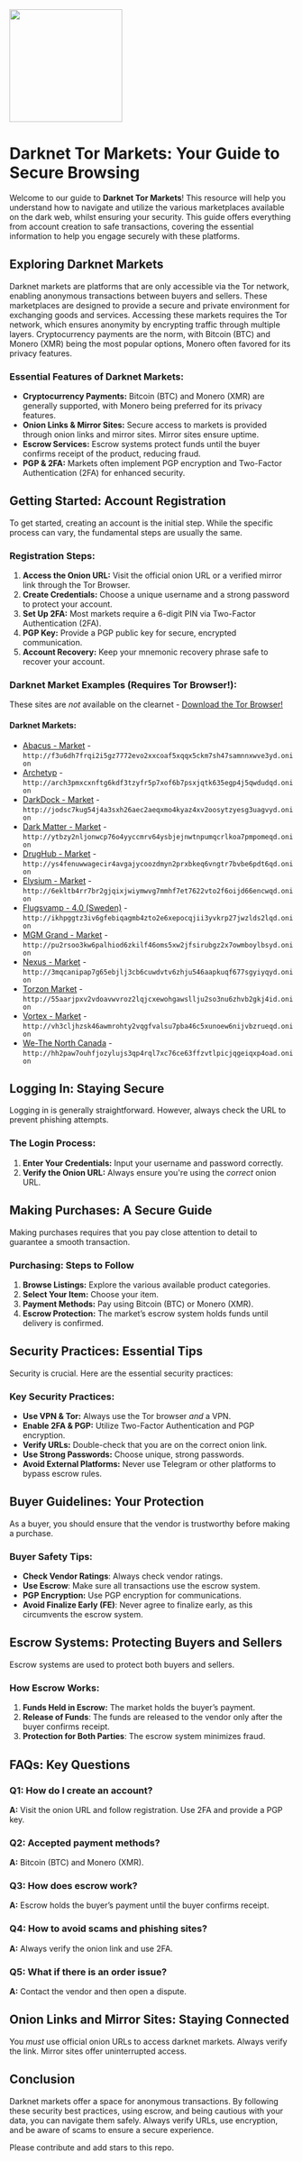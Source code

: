 <img src="/packages/record.webp" width="200">

# Darknet Tor Markets: Your Guide to Secure Browsing

Welcome to our guide to **Darknet Tor Markets**! This resource will help you understand how to navigate and utilize the various marketplaces available on the dark web, whilst ensuring your security. This guide offers everything from account creation to safe transactions, covering the essential information to help you engage securely with these platforms.

## Exploring Darknet Markets

Darknet markets are platforms that are only accessible via the Tor network, enabling anonymous transactions between buyers and sellers. These marketplaces are designed to provide a secure and private environment for exchanging goods and services. Accessing these markets requires the Tor network, which ensures anonymity by encrypting traffic through multiple layers. Cryptocurrency payments are the norm, with Bitcoin (BTC) and Monero (XMR) being the most popular options, Monero often favored for its privacy features.

### Essential Features of Darknet Markets:
-   **Cryptocurrency Payments:** Bitcoin (BTC) and Monero (XMR) are generally supported, with Monero being preferred for its privacy features.
-   **Onion Links & Mirror Sites:** Secure access to markets is provided through onion links and mirror sites. Mirror sites ensure uptime.
-   **Escrow Services:** Escrow systems protect funds until the buyer confirms receipt of the product, reducing fraud.
-   **PGP & 2FA:** Markets often implement PGP encryption and Two-Factor Authentication (2FA) for enhanced security.

## Getting Started: Account Registration

To get started, creating an account is the initial step. While the specific process can vary, the fundamental steps are usually the same.

### Registration Steps:
1.  **Access the Onion URL:** Visit the official onion URL or a verified mirror link through the Tor Browser.
2.  **Create Credentials:** Choose a unique username and a strong password to protect your account.
3.  **Set Up 2FA:** Most markets require a 6-digit PIN via Two-Factor Authentication (2FA).
4.  **PGP Key:** Provide a PGP public key for secure, encrypted communication.
5.  **Account Recovery:** Keep your mnemonic recovery phrase safe to recover your account.

### Darknet Market Examples (Requires Tor Browser!):
These sites are *not* available on the clearnet - [Download the Tor Browser!](https://www.torproject.org/download/)

#### Darknet Markets:

*   [Abacus - Market](http://f3u6dh7frqi2i5gz7772evo2xxcoaf5xqqx5ckm7sh47samnnxwve3yd.onion) - `http://f3u6dh7frqi2i5gz7772evo2xxcoaf5xqqx5ckm7sh47samnnxwve3yd.onion`
*   [Archetyp](@archetyp) - `http://arch3pmxcxnftg6kdf3tzyfr5p7xof6b7psxjqtk635egp4j5qwdudqd.onion`
*   [DarkDock - Market](http://jodsc7kug54j4a3sxh26aec2aeqxmo4kyaz4xv2oosytzyesg3uagvyd.onion) - `http://jodsc7kug54j4a3sxh26aec2aeqxmo4kyaz4xv2oosytzyesg3uagvyd.onion`
*   [Dark Matter - Market](http://ytbzy2nljonwcp76o4yyccmrv64ysbjejnwtnpumqcrlkoa7pmpomeqd.onion) - `http://ytbzy2nljonwcp76o4yyccmrv64ysbjejnwtnpumqcrlkoa7pmpomeqd.onion`
*   [DrugHub - Market](http://ys4fenuwwagecir4avgajycoozdmyn2prxbkeq6vngtr7bvbe6pdt6qd.onion) - `http://ys4fenuwwagecir4avgajycoozdmyn2prxbkeq6vngtr7bvbe6pdt6qd.onion`
*   [Elysium - Market](http://6ekltb4rr7br2gjqixjwiymwvg7mmhf7et7622vto2f6oijd66encwqd.onion) - `http://6ekltb4rr7br2gjqixjwiymwvg7mmhf7et7622vto2f6oijd66encwqd.onion`
*   [Flugsvamp - 4.0 (Sweden)](http://ikhpggtz3iv6gfebiqagmb4zto2e6xepocqjii3yvkrp27jwzlds2lqd.onion) - `http://ikhpggtz3iv6gfebiqagmb4zto2e6xepocqjii3yvkrp27jwzlds2lqd.onion`
*   [MGM Grand - Market](http://pu2rsoo3kw6palhiod6zkilf46oms5xw2jfsirubgz2x7owmboylbsyd.onion) - `http://pu2rsoo3kw6palhiod6zkilf46oms5xw2jfsirubgz2x7owmboylbsyd.onion`
*   [Nexus - Market](http://3mqcanipap7g65ebjlj3cb6cuwdvtv6zhju546aapkuqf677sgyiyqyd.onion) - `http://3mqcanipap7g65ebjlj3cb6cuwdvtv6zhju546aapkuqf677sgyiyqyd.onion`
*   [Torzon Market](http://55aarjpxv2vdoavwvroz2lqjcxewohgawsllju2so3nu6zhvb2gkj4id.onion) - `http://55aarjpxv2vdoavwvroz2lqjcxewohgawsllju2so3nu6zhvb2gkj4id.onion`
*   [Vortex - Market](http://vh3cljhzsk46awmrohty2vqgfvalsu7pba46c5xunoew6nijvbzrueqd.onion) - `http://vh3cljhzsk46awmrohty2vqgfvalsu7pba46c5xunoew6nijvbzrueqd.onion`
*   [We-The North Canada](http://hh2paw7ouhfjozylujs3qp4rql7xc76ce63ffzvtlpicjqgeiqxp4oad.onion) - `http://hh2paw7ouhfjozylujs3qp4rql7xc76ce63ffzvtlpicjqgeiqxp4oad.onion`

## Logging In: Staying Secure

Logging in is generally straightforward. However, always check the URL to prevent phishing attempts.

### The Login Process:
1.  **Enter Your Credentials:** Input your username and password correctly.
2.  **Verify the Onion URL:** Always ensure you're using the *correct* onion URL.

## Making Purchases: A Secure Guide

Making purchases requires that you pay close attention to detail to guarantee a smooth transaction.

### Purchasing: Steps to Follow
1.  **Browse Listings:** Explore the various available product categories.
2.  **Select Your Item:** Choose your item.
3.  **Payment Methods:** Pay using Bitcoin (BTC) or Monero (XMR).
4.  **Escrow Protection:** The market’s escrow system holds funds until delivery is confirmed.

## Security Practices: Essential Tips

Security is crucial. Here are the essential security practices:

### Key Security Practices:
-   **Use VPN & Tor:** Always use the Tor browser *and* a VPN.
-   **Enable 2FA & PGP:** Utilize Two-Factor Authentication and PGP encryption.
-   **Verify URLs:** Double-check that you are on the correct onion link.
-   **Use Strong Passwords:** Choose unique, strong passwords.
-   **Avoid External Platforms:** Never use Telegram or other platforms to bypass escrow rules.

## Buyer Guidelines: Your Protection

As a buyer, you should ensure that the vendor is trustworthy before making a purchase.

### Buyer Safety Tips:
-   **Check Vendor Ratings**: Always check vendor ratings.
-   **Use Escrow**: Make sure all transactions use the escrow system.
-   **PGP Encryption:** Use PGP encryption for communications.
-   **Avoid Finalize Early (FE)**: Never agree to finalize early, as this circumvents the escrow system.

## Escrow Systems: Protecting Buyers and Sellers

Escrow systems are used to protect both buyers and sellers.

### How Escrow Works:
1.  **Funds Held in Escrow:** The market holds the buyer’s payment.
2.  **Release of Funds**: The funds are released to the vendor only after the buyer confirms receipt.
3.  **Protection for Both Parties**: The escrow system minimizes fraud.

## FAQs: Key Questions

### Q1: How do I create an account?
**A:** Visit the onion URL and follow registration. Use 2FA and provide a PGP key.

### Q2: Accepted payment methods?
**A:** Bitcoin (BTC) and Monero (XMR).

### Q3: How does escrow work?
**A:** Escrow holds the buyer’s payment until the buyer confirms receipt.

### Q4: How to avoid scams and phishing sites?
**A:** Always verify the onion link and use 2FA.

### Q5: What if there is an order issue?
**A:** Contact the vendor and then open a dispute.

## Onion Links and Mirror Sites: Staying Connected

You *must* use official onion URLs to access darknet markets. Always verify the link. Mirror sites offer uninterrupted access.

## Conclusion

Darknet markets offer a space for anonymous transactions. By following these security best practices, using escrow, and being cautious with your data, you can navigate them safely. Always verify URLs, use encryption, and be aware of scams to ensure a secure experience.

Please contribute and add stars to this repo.